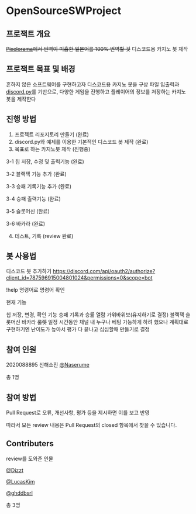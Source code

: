 # OpenSourceSWProject

## 프로잭트 개요
~~[Pixelorama](https://github.com/Orama-Interactive/Pixelorama)에서 번역이 미흡한 일본어를 100% 번역할 것~~
디스코드용 카지노 봇 제작

## 프로잭트 목표 및 배경
흔하지 않은 소프트웨어를 구현하고자 디스코드용 카지노 봇을 구상
파일 입출력과 [discord.py](https://github.com/Rapptz/discord.py)를 기반으로, 다양한 게임을 진행하고 플레이어의 정보를 저장하는 카지노 봇을 제작한다

## 진행 방법
1. 프로젝트 리포지토리 만들기 (완료)
2. discord.py와 예제를 이용한 기본적인 디스코드 봇 제작 (완료)
3. 목표로 하는 카지노봇 제작 (진행중)

  3-1 칩 저장, 수정 및 출력기능 (완료)
  
  3-2 블랙잭 기능 추가 (완료)
  
  3-3 승패 기록기능 추가 (완료)
  
  3-4 승패 출력기능 (완료)
  
  3-5 슬롯머신 (완료)
  
  3-6 바카라 (완료)
  
4. 테스트, 기록 (review 완료)

## 봇 사용법
디스코드 봇 추가하기
https://discord.com/api/oauth2/authorize?client_id=787596915004801024&permissions=0&scope=bot

!help 명령어로 명령어 확인

현재 기능

칩 저장, 변경, 확인 기능
승패 기록과 승률 열람
가위바위보(유지하기로 결정)
블랙잭
슬롯머신
바카라
~~룰렛~~ 일정 시간동안 채널 내 누구나 베팅 가능하게 하려 했으나 계획대로 구현하기엔 난이도가 높아서 평가 다 끝나고 심심할때 만들기로 결정

## 참여 인원
2020088895 신해소진 [@Naserume](https://github.com/Naserume)

총 1명

## 참여 방법
Pull Request로 오류, 개선사항, 평가 등을 제시하면 이를 보고 반영

따라서 모든 review 내용은 Pull Request의 closed 항목에서 찾을 수 있습니다.

## Contributers
review를 도와준 인물

[@Dizzt](https://github.com/theDizzt)

[@LucasKim](https://github.com/Lucas0828)

[@ghddbsrl](https://github.com/ghddbsrl)

총 3명
